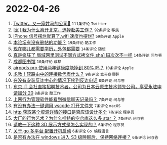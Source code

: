# 2022-04-26

1. [Twitter，又一家姓马的公司🐶](https://www.v2ex.com/t/849278) `111条评论` `Twitter`
1. [[润] 我为什么离开北京，选择赴美工作？](https://www.v2ex.com/t/849299) `92条评论` `移民`
1. [iPhone 信号摆烂就算了,wifi 速度也摆烂?](https://www.v2ex.com/t/849279) `59条评论` `Apple`
1. [本论坛有没有删帖的功能？](https://www.v2ex.com/t/849301) `19条评论` `酷工作`
1. [现在哪儿都需要学历，外包都需要](https://www.v2ex.com/t/849296) `14条评论` `随想`
1. [真是疯狂了 局域网里测试不同方式拷文件 sha1 码次次不一样](https://www.v2ex.com/t/849288) `14条评论` `问与答`
1. [成都图书馆](https://www.v2ex.com/t/849295) `10条评论` `成都`
1. [airpods pro 使用两年健康度能掉到 80% 吗？](https://www.v2ex.com/t/849290) `10条评论` `Apple`
1. [求教！软路由中的连接数代表什么？](https://www.v2ex.com/t/849311) `9条评论` `宽带症候群`
1. [在没有安装反诈中心的情况下接到反诈电话](https://www.v2ex.com/t/849308) `8条评论` `问与答`
1. [东京 IT 会社直接招聘技术者，公司为日本云原生技术领先公司，享受永驻申请加分 20](https://www.v2ex.com/t/849276) `8条评论` `酷工作`
1. [上网行为管理软件能看到微信聊天记录吗？](https://www.v2ex.com/t/849327) `7条评论` `问与答`
1. [有没有办法一键调用 vscode 打开文件夹](https://www.v2ex.com/t/849317) `7条评论` `macOS`
1. [http 获取某个资源详情的接口是否应该设计多个](https://www.v2ex.com/t/849306) `7条评论` `程序员`
1. [大厂的行为艺术？为什么推特的空仓库这么多 star ？](https://www.v2ex.com/t/849280) `7条评论` `问与答`
1. [请教一下这种 3D 展示方式是怎么实现的？](https://www.v2ex.com/t/849309) `6条评论` `程序员`
1. [关于 go 多平台 配置开机启动](https://www.v2ex.com/t/849292) `6条评论` `Go 编程语言`
1. [是否有办法在 windows 进入 S3 级睡眠后，保持网络连接？](https://www.v2ex.com/t/849277) `6条评论` `问与答`
